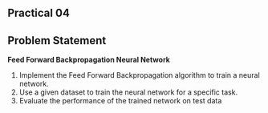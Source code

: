 ## Practical 04

## Problem Statement

**Feed Forward Backpropagation Neural Network**

1. Implement the Feed Forward Backpropagation algorithm to train a neural network.
2. Use a given dataset to train the neural network for a specific task.
3. Evaluate the performance of the trained network on test data
